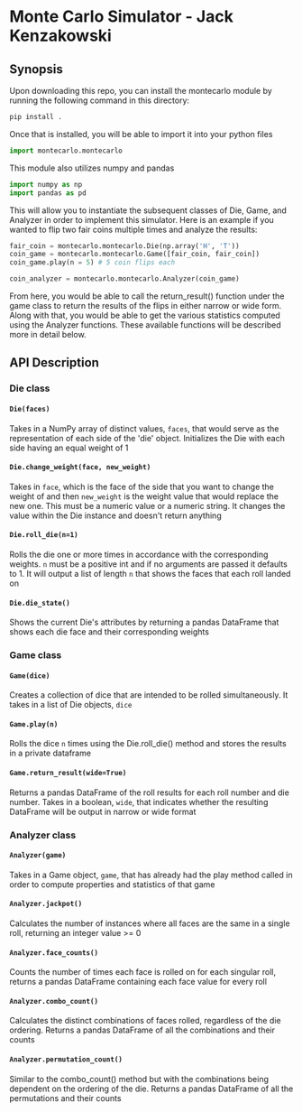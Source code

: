 # Monte Carlo Simulator - Jack Kenzakowski

## Synopsis

Upon downloading this repo, you can install the montecarlo module by running the following command in this directory:

```bash
pip install .
```

Once that is installed, you will be able to import it into your python files

```python
import montecarlo.montecarlo
```
This module also utilizes numpy and pandas

```python
import numpy as np
import pandas as pd
```

This will allow you to instantiate the subsequent classes of Die, Game, and Analyzer in order to implement this simulator. Here is an example if you wanted to flip two fair coins multiple times and analyze the results:

```python
fair_coin = montecarlo.montecarlo.Die(np.array('H', 'T'))
coin_game = montecarlo.montecarlo.Game([fair_coin, fair_coin])
coin_game.play(n = 5) # 5 coin flips each

coin_analyzer = montecarlo.montecarlo.Analyzer(coin_game)
```

From here, you would be able to call the return_result() function under the game class to return the results of the flips in either narrow or wide form. Along with that, you would be able to get the various statistics computed using the Analyzer functions. These available functions will be described more in detail below.

## API Description

### Die class

#### `Die(faces)`

Takes in a NumPy array of distinct values, `faces`, that would serve as the representation of each side of the 'die' object. Initializes the Die with each side having an equal weight of 1

#### `Die.change_weight(face, new_weight)`

Takes in `face`, which is the face of the side that you want to change the weight of and then `new_weight` is the weight value that would replace the new one. This must be a numeric value or a numeric string. It changes the value within the Die instance and doesn't return anything

#### `Die.roll_die(n=1)`

Rolls the die one or more times in accordance with the corresponding weights. `n` must be a positive int and if no arguments are passed it defaults to 1. It will output a list of length `n` that shows the faces that each roll landed on

#### `Die.die_state()`

Shows the current Die's attributes by returning a pandas DataFrame that shows each die face and their corresponding weights

### Game class

#### `Game(dice)`

Creates a collection of dice that are intended to be rolled simultaneously. It takes in a list of Die objects, `dice`

#### `Game.play(n)`

Rolls the dice `n` times using the Die.roll_die() method and stores the results in a private dataframe

#### `Game.return_result(wide=True)`

Returns a pandas DataFrame of the roll results for each roll number and die number. Takes in a boolean, `wide`, that indicates whether the resulting DataFrame will be output in narrow or wide format

### Analyzer class

#### `Analyzer(game)`

Takes in a Game object, `game`, that has already had the play method called in order to compute properties and statistics of that game

#### `Analyzer.jackpot()`

Calculates the number of instances where all faces are the same in a single roll, returning an integer value >= 0

#### `Analyzer.face_counts()`

Counts the number of times each face is rolled on for each singular roll, returns a pandas DataFrame containing each face value for every roll

#### `Analyzer.combo_count()`

Calculates the distinct combinations of faces rolled, regardless of the die ordering. Returns a pandas DataFrame of all the combinations and their counts

#### `Analyzer.permutation_count()`

Similar to the combo_count() method but with the combinations being dependent on the ordering of the die. Returns a pandas DataFrame of all the permutations and their counts
